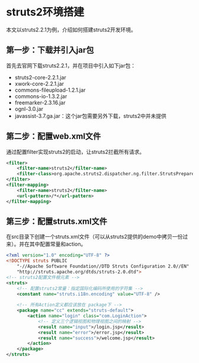 # struts2环境搭建

本文以struts2.2.1为例，介绍如何搭建struts2开发环境。

## 第一步：下载并引入jar包

首先去官网下载struts2.2.1，并在项目中引入如下jar包：

* struts2-core-2.2.1.jar
* xwork-core-2.2.1.jar
* commons-fileupload-1.2.1.jar
* commons-io-1.3.2.jar
* freemarker-2.3.16.jar
* ognl-3.0.jar
* javassist-3.7.ga.jar：这个jar包需要另外下载，struts2中并未提供

## 第二步：配置web.xml文件

通过配置filter实现struts2的启动，让struts2拦截所有请求。

```xml
<filter>
	<filter-name>struts2</filter-name>
	<filter-class>org.apache.struts2.dispatcher.ng.filter.StrutsPrepareAndExecuteFilter</filter-class>
</filter>
<filter-mapping>
	<filter-name>struts2</filter-name>
	<url-pattern>/*</url-pattern>
</filter-mapping>
```

## 第三步：配置struts.xml文件

在src目录下创建一个struts.xml文件（可以从struts2提供的demo中拷贝一份过来）。并在其中配置常量和action。

```xml
<?xml version="1.0" encoding="UTF-8" ?>
<!DOCTYPE struts PUBLIC
    "-//Apache Software Foundation//DTD Struts Configuration 2.0//EN"
    "http://struts.apache.org/dtds/struts-2.0.dtd">
<!-- struts2配置文件根元素 -->
<struts>
	<!-- 配置struts2常量：指定国际化编码所使用的字符集 -->
	<constant name="struts.i18n.encoding" value="UTF-8" />
	
	<!-- 所有Action定义都应该放在 package下 -->
	<package name="cc" extends="struts-default">
		<action name="login" class="com.LoginAction">
			<!-- 定义三个逻辑视图和物理视图之间的映射 -->
			<result name="input">/login.jsp</result>
			<result name="error">/error.jsp</result>
			<result name="success">/welcome.jsp</result>
		</action>
	</package>
</struts>
```

